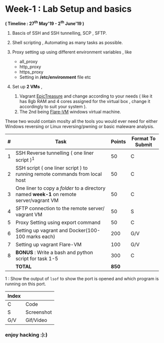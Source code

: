 # Week-1 : Lab Setup and basics

**( Timeline : 27<sup>th</sup> May'19 - 2<sup>th</sup> June'19 )**
 
1. Bascis of SSH and SSH tunnelling,  SCP , SFTP.

2. Shell scripting , Automating as many tasks as possible.

3. Proxy setting up using different environment variables , like 
	* all_proxy
	* http_proxy
	* https_proxy
	* Setting in **/etc/environment** file etc


4. Set up **2 VMs** ,
	1. Vagrant [EpicTreasure](https://github.com/ctfhacker/EpicTreasure) and change according to your needs ( like it has 8gb RAM and 4 cores assigned for the virtual box , change it accordingly to suit your system ).
	2. The 2nd being [Flare-VM](https://github.com/fireeye/flare-vm) windows virtual machine.

These two would contain moslty all the tools you would ever need for either Windows reversing or Linux reversing/pwning or basic maleware analysis.


|#| Task		| Points	|	Format To Submit	|
|--| ------------- 	| -------------	|	-------------------		|
|1| SSH Reverse tunnelling ( one liner script )<sup>1</sup>  | 50  |	C	|
|2| SSH script ( one liner script ) to running remote commands from local host  | 50 |  C |
|3| One liner to copy a _folder_ to a directory named **week-1** on remote server/vagrant VM  | 50  |	C	|
|4| SFTP connection to the remote server/ vagrant VM  | 50  |	S	|
|5| Proxy Setting using export command  | 50  |		C	|
|6| Setting up vagrant and Docker(100-100 marks each) | 200  |		G/V	|
|7| Setting up vagrant Flare-VM  | 100  |		G/V	|
|8| **BONUS** : Write a bash and python script for task 1-5	| 300	| C	|
|| **TOTAL** 	| **850**	|

1 : Show the output of `lsof` to show the port is opened and which program is running on this port.


Index	|	|
--------|-------|
C	| Code	|
S	| Screenshot	|
G/V	| Gif/Video	|


### enjoy hacking :):)
